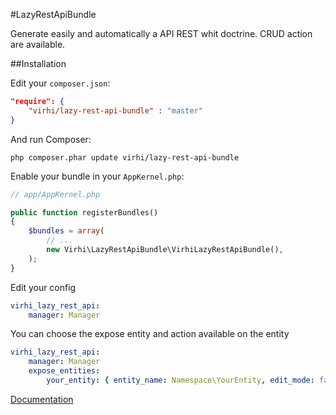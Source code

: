 #LazyRestApiBundle

Generate easily and automatically a API REST whit doctrine. CRUD action are available.

##Installation

Edit your `composer.json`:

```json
"require": {
    "virhi/lazy-rest-api-bundle" : "master"
}
```

And run Composer:

    php composer.phar update virhi/lazy-rest-api-bundle

Enable your bundle in your `AppKernel.php`:

```php
// app/AppKernel.php

public function registerBundles()
{
    $bundles = array(
        // ...
        new Virhi\LazyRestApiBundle\VirhiLazyRestApiBundle(),
    );
}
```

Edit your config

```yaml
virhi_lazy_rest_api:
    manager: Manager
```


You can choose the expose entity and action available on the entity

```yaml
virhi_lazy_rest_api:
    manager: Manager
    expose_entities:
        your_entity: { entity_name: Namespace\YourEntity, edit_mode: false, delete_mode: true, create_mode: true }
```

[Documentation](./Documentation/index.md)